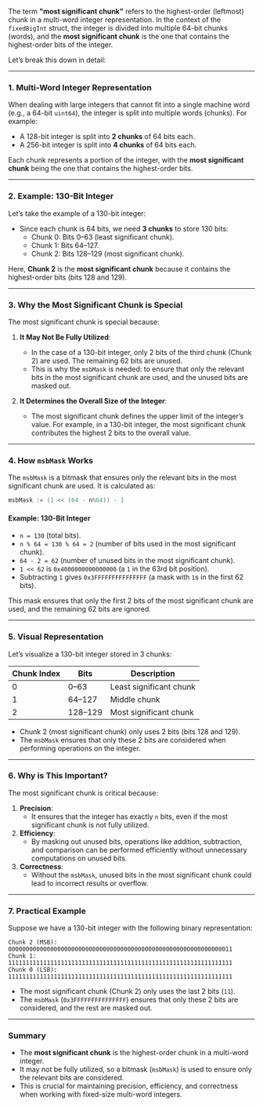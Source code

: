 The term **"most significant chunk"** refers to the highest-order (leftmost) chunk in a 
multi-word integer representation. In the context of the `fixedBigInt` struct, the integer 
is divided into multiple 64-bit chunks (words), and the **most significant chunk** is the 
one that contains the highest-order bits of the integer.

Let’s break this down in detail:

---

### **1. Multi-Word Integer Representation**
When dealing with large integers that cannot fit into a single machine word (e.g., a 64-bit 
  `uint64`), the integer is split into multiple words (chunks). For example:
- A 128-bit integer is split into **2 chunks** of 64 bits each.
- A 256-bit integer is split into **4 chunks** of 64 bits each.

Each chunk represents a portion of the integer, with the **most significant chunk** being the 
one that contains the highest-order bits.

---

### **2. Example: 130-Bit Integer**
Let’s take the example of a 130-bit integer:
- Since each chunk is 64 bits, we need **3 chunks** to store 130 bits:
  - Chunk 0: Bits 0–63 (least significant chunk).
  - Chunk 1: Bits 64–127.
  - Chunk 2: Bits 128–129 (most significant chunk).

Here, **Chunk 2** is the **most significant chunk** because it contains the highest-order 
bits (bits 128 and 129).

---

### **3. Why the Most Significant Chunk is Special**
The most significant chunk is special because:
1. **It May Not Be Fully Utilized**:
   - In the case of a 130-bit integer, only 2 bits of the third chunk (Chunk 2) are used. 
     The remaining 62 bits are unused.
   - This is why the `msbMask` is needed: to ensure that only the relevant bits in the most 
     significant chunk are used, and the unused bits are masked out.

2. **It Determines the Overall Size of the Integer**:
   - The most significant chunk defines the upper limit of the integer’s value. For example, 
     in a 130-bit integer, the most significant chunk contributes the highest 2 bits to the 
     overall value.

---

### **4. How `msbMask` Works**
The `msbMask` is a bitmask that ensures only the relevant bits in the most significant 
chunk are used. It is calculated as:
```go
msbMask := (1 << (64 - n%64)) - 1
```

#### **Example: 130-Bit Integer**
- `n = 130` (total bits).
- `n % 64 = 130 % 64 = 2` (number of bits used in the most significant chunk).
- `64 - 2 = 62` (number of unused bits in the most significant chunk).
- `1 << 62` is `0x4000000000000000` (a `1` in the 63rd bit position).
- Subtracting `1` gives `0x3FFFFFFFFFFFFFFF` (a mask with `1`s in the first 62 bits).

This mask ensures that only the first 2 bits of the most significant chunk are used, and 
the remaining 62 bits are ignored.

---

### **5. Visual Representation**
Let’s visualize a 130-bit integer stored in 3 chunks:

| Chunk Index | Bits          | Description                     |
|-------------|---------------|---------------------------------|
| 0           | 0–63          | Least significant chunk         |
| 1           | 64–127        | Middle chunk                    |
| 2           | 128–129       | Most significant chunk          |

- Chunk 2 (most significant chunk) only uses 2 bits (bits 128 and 129).
- The `msbMask` ensures that only these 2 bits are considered when performing operations 
  on the integer.

---

### **6. Why is This Important?**
The most significant chunk is critical because:
1. **Precision**:
   - It ensures that the integer has exactly `n` bits, even if the most significant chunk 
     is not fully utilized.
2. **Efficiency**:
   - By masking out unused bits, operations like addition, subtraction, and comparison can 
     be performed efficiently without unnecessary computations on unused bits.
3. **Correctness**:
   - Without the `msbMask`, unused bits in the most significant chunk could lead to incorrect 
     results or overflow.

---

### **7. Practical Example**
Suppose we have a 130-bit integer with the following binary representation:
```
Chunk 2 (MSB): 0000000000000000000000000000000000000000000000000000000000000011
Chunk 1:       1111111111111111111111111111111111111111111111111111111111111111
Chunk 0 (LSB): 1111111111111111111111111111111111111111111111111111111111111111
```
- The most significant chunk (Chunk 2) only uses the last 2 bits (`11`).
- The `msbMask` (`0x3FFFFFFFFFFFFFFF`) ensures that only these 2 bits are considered, and 
  the rest are masked out.

---

### **Summary**
- The **most significant chunk** is the highest-order chunk in a multi-word integer.
- It may not be fully utilized, so a bitmask (`msbMask`) is used to ensure only the relevant 
  bits are considered.
- This is crucial for maintaining precision, efficiency, and correctness when working with 
  fixed-size multi-word integers.
